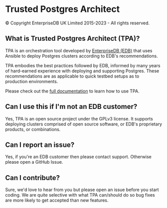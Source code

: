 # Trusted Postgres Architect
© Copyright EnterpriseDB UK Limited 2015-2023 - All rights reserved.

## What is Trusted Postgres Architect (TPA)?
TPA is an orchestration tool developed by [EnterpriseDB (EDB)](https://www.enterprisedb.com/) that uses Ansible to deploy Postgres clusters according to EDB's recommendations.

TPA embodies the best practices followed by EDB, informed by many years of hard-earned experience with deploying and supporting Postgres. These recommendations are as applicable to quick testbed setups as to production environments.

Please check out the [full documentation](https://www.enterprisedb.com/docs/tpa/latest/) to learn how to use TPA.

## Can I use this if I'm not an EDB customer?
Yes, TPA is an open source project under the GPLv3 license. It supports deploying clusters comprised of open source software, or EDB's proprietary products, or combinations.

## Can I report an issue?
Yes, if you're an EDB customer then please contact support. Otherwise please open a GitHub Issue.

## Can I contribute?
Sure, we'd love to hear from you but please open an issue before you start coding. We are quite selective with what TPA can/should do so bug fixes are more likely to get accepted than new features.